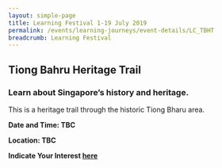 ```yaml
---
layout: simple-page
title: Learning Festival 1-19 July 2019
permalink: /events/learning-journeys/event-details/LC_TBHT
breadcrumb: Learning Festival
---
```


## Tiong Bahru Heritage Trail
### Learn about Singapore’s history and heritage. 


This is a heritage trail through the historic Tiong Bharu area. 


**Date and Time: TBC**

**Location: TBC** 

**Indicate Your Interest [here](https://www.eventbrite.sg/e/step-into-my-shoes-making-a-difference-as-a-probation-officer-tickets-61082209533)** 

